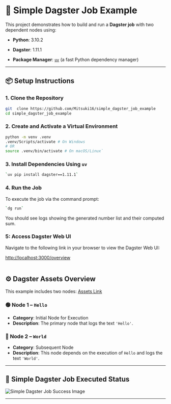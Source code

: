 
# 🚀 Simple Dagster Job Example
This project demonstrates how to build and run a **Dagster job** with two dependent nodes using:

-  **Python**: 3.10.2

-  **Dagster**: 1.11.1

-  **Package Manager**: [`uv`](https://github.com/astral-sh/uv) (a fast Python dependency manager)
___
## 📦 Setup Instructions
  
  
### 1. Clone the Repository
  
```bash
git  clone https://github.com/Mitsuki16/simple_dagster_job_example
cd simple_dagster_job_example
```

### 2. Create and Activate a Virtual Environment

```bash
python -m venv .venv
.venv/Scripts/activate # On Windows  
# OR  
source .venv/bin/activate # On macOS/Linux`
```

### 3. Install Dependencies Using `uv`

```bash
`uv pip install dagster==1.11.1`

```
### 4. Run the Job

To execute the job via the command prompt:
```bash
`dg run` 
```
You should see logs showing the generated number list and their computed sum.

### 5: Access Dagster Web UI

Navigate to the following link in your browser to view the Dagster Web UI:

[http://localhost:3000/overview](http://localhost:3000/overview)
<br>
<br>

## ⚙️ Dagster Assets Overview
This example includes two nodes: 
[Assets Link](https://github.com/Mitsuki16/simple_dagster_job_example/blob/main/src/simple_dagster_job/defs/assets.py)

### 🟢 Node 1 – `Hello`
- **Category**: Initial Node for Execution  
- **Description**: The primary node that logs the text `'Hello'`.

### 🔵 Node 2 – `World`
- **Category**: Subsequent Node  
- **Description**: This node depends on the execution of `Hello` and logs the text `'World'`.

---
## 🎉 Simple Dagster Job Executed Status


![Simple Dagster Job Success Image](https://github.com/user-attachments/assets/dd93daa9-eff6-4c8a-b323-3c837bd04517)

----------
